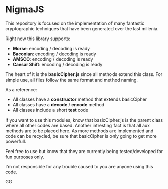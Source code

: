 # NigmaJS

This repository is focused on the implementation of many fantastic cryptographic techniques that have been generated over the last millenia.

Right now this library supports:

- **Morse**: encoding / decoding is ready
- **Baconian**: encoding / decoding is ready
- **AMSCO**: encoding / decoding is ready
- **Caesar Shift**: encoding / decoding is ready

The heart of it is the **basicCipher.js** since all methods extend this class. For simple use, all files follow the same format and method naming.

As a reference:

- All classes have a **constructor** method that extends basicCipher
- All classes have a **decode** / **encode** method
- All classes include a short **test** code

If you want to use this modules, know that basicCipher.js is the parent class where all other codes are based. Another intresting fact is that all aux methods are to be placed here. As more methods are implemented and code can be recycled, be sure that basicCipher is only going to get more powerfull.

Feel free to use but know that they are currently being tested/developed for fun purposes only.

I'm not responsible for any trouble caused to you are anyone using this code.

GG
